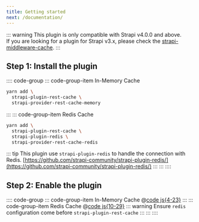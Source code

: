 ```yaml
---
title: Getting started
next: /documentation/
---
```


::: warning
This plugin is only compatible with Strapi v4.0.0 and above.  
If you are looking for a plugin for Strapi v3.x, please check the [strapi-middleware-cache](https://github.com/patrixr/strapi-middleware-cache/).
:::


## Step 1: Install the plugin

:::: code-group
::: code-group-item In-Memory Cache

```bash
yarn add \
  strapi-plugin-rest-cache \
  strapi-provider-rest-cache-memory
```
:::
::: code-group-item Redis Cache
```bash
yarn add \
  strapi-plugin-rest-cache \
  strapi-plugin-redis \
  strapi-provider-rest-cache-redis
```
::: tip
This plugin use `strapi-plugin-redis` to handle the connection with Redis.
[https://github.com/strapi-community/strapi-plugin-redis/](https://github.com/strapi-community/strapi-plugin-redis/)
:::
:::
::::


## Step 2: Enable the plugin


:::: code-group
::: code-group-item In-Memory Cache
@[code js{4-23}](../samples/config/plugins.memory.js)
:::
::: code-group-item Redis Cache
@[code js{10-29}](../samples/config/plugins.redis.js)
::: warning
Ensure `redis` configuration come before `strapi-plugin-rest-cache`
:::
:::
::::
